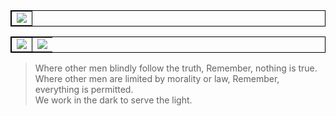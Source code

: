 <table style="border-collapse: collapse;  border: 1px solid black;">
  <tbody>
     <tr>
       <td style=" border: 1px solid black;">
         <img src="https://badges.pufler.dev/visits/crazywoola/crazywoola?style=for-the-badge" />
       </td>
    </tr>
  </tbody>
</table>

<table style="border-collapse: collapse;  border: 1px solid black;">
  <tbody>
     <tr>
       <td style=" border: 1px solid black;">
       <img src="https://github-readme-streak-stats.herokuapp.com/?user=crazywoola" />
       </td>
       <td>
       <img src="https://github-readme-stats.vercel.app/api?username=crazywoola&show_icons=true&count_private=true&include_all_commits=true" />
       </td>
    </tr>
  </tbody>
</table>

> Where other men blindly follow the truth, Remember, nothing is true.  
Where other men are limited by morality or law, Remember, everything is permitted.  
We work in the dark to serve the light.  